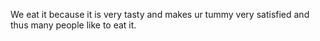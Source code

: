 We eat it because it is very tasty and makes ur tummy very satisfied and thus many people like to eat it.